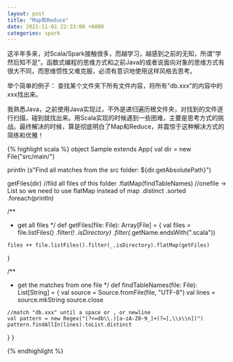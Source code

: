 ```yaml
---
layout: post
title: "Map和Reduce"
date: 2021-11-01 22:33:00 +0800
categories: spark
--- 
```


这半年多来，对Scala/Spark接触很多，而越学习，越感到之前的无知，所谓“学然后知不足”。函数式编程的思维方式和之前Java的或者说面向对象的思维方式有很大不同，而思维惯性又难克服，必须有意识地使用这样风格去思考。

举个简单的例子： 查找某个文件夹下所有文件内容，将所有"db.xxx"的内容中的xxx找出来。

我熟悉Java，之前使用Java实现过，不外是递归遍历根文件夹，对找到的文件逐行扫描，碰到就找出来。用Scala实现的时候遇到一些困难，主要是思考方式的挑战。最终解决的时候，算是彻底明白了Map和Reduce，并震惊于这种解决方式的简练和优雅！

{% highlight scala %}
object Sample extends App{
  val dir = new File("src/main/")

  println (s"Find all matches from the src folder: ${dir.getAbsolutePath}")

  getFiles(dir)             //fild all files of this folder
  .flatMap(findTableNames)  //onefile -> List  so we need to use flatMap instead of map
  .distinct
  .sorted
  .foreach(println)

  /**
   * get all files
   */
  def getFiles(file: File): Array[File] = {
    val files = file.listFiles()
      .filter(! _.isDirectory)
      .filter(_.getName.endsWith(".scala"))

    files ++ file.listFiles().filter(_.isDirectory).flatMap(getFiles)
  }

  /**
   * get the matches from one file
   */
  def findTableNames(file: File): List[String] = {
    val source = Source.fromFile(file, "UTF-8")
    val lines = source.mkString
    source.close

    //match "db.xxx" until a space or , or newline 
    val pattern = new Regex("(?<=db\\.)[a-zA-Z0-9_]+(?=[,\\s\\n])")    
    pattern.findAllIn(lines).toList.distinct
  }
}

{% endhighlight %}

